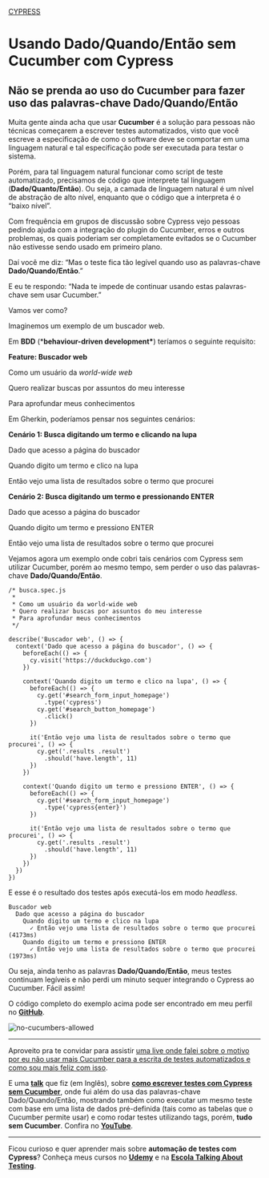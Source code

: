 [CYPRESS](https://talkingabouttesting.com/category/cypress/)

# Usando Dado/Quando/Então sem Cucumber com Cypress

## Não se prenda ao uso do Cucumber para fazer uso das palavras-chave Dado/Quando/Então

Muita gente ainda acha que usar **Cucumber** é a solução para pessoas não técnicas começarem a escrever testes automatizados, visto que você escreve a especificação de como o software deve se comportar em uma linguagem natural e tal especificação pode ser executada para testar o sistema.

Porém, para tal linguagem natural funcionar como script de teste automatizado, precisamos de código que interprete tal linguagem (**Dado/Quanto/Então**). Ou seja, a camada de linguagem natural é um nível de abstração de alto nível, enquanto que o código que a interpreta é o “baixo nível”.

Com frequência em grupos de discussão sobre Cypress vejo pessoas pedindo ajuda com a integração do plugin do Cucumber, erros e outros problemas, os quais poderiam ser completamente evitados se o Cucumber não estivesse sendo usado em primeiro plano.

Daí você me diz: “Mas o teste fica tão legível quando uso as palavras-chave **Dado/Quando/Então**.”

E eu te respondo: “Nada te impede de continuar usando estas palavras-chave sem usar Cucumber.”

Vamos ver como?

Imaginemos um exemplo de um buscador web.

Em **BDD** (***behaviour-driven development\***) teríamos o seguinte requisito:

**Feature: Buscador web**

 Como um usuário da *world-wide web*

 Quero realizar buscas por assuntos do meu interesse

 Para aprofundar meus conhecimentos

Em Gherkin, poderíamos pensar nos seguintes cenários:

 **Cenário 1: Busca digitando um termo e clicando na lupa**

  Dado que acesso a página do buscador

  Quando digito um termo e clico na lupa

  Então vejo uma lista de resultados sobre o termo que procurei

 **Cenário 2: Busca digitando um termo e pressionando ENTER**

  Dado que acesso a página do buscador

  Quando digito um termo e pressiono ENTER

  Então vejo uma lista de resultados sobre o termo que procurei

Vejamos agora um exemplo onde cobri tais cenários com Cypress sem utilizar Cucumber, porém ao mesmo tempo, sem perder o uso das palavras-chave **Dado/Quando/Então**.

```
/* busca.spec.js
 *
 * Como um usuário da world-wide web
 * Quero realizar buscas por assuntos do meu interesse
 * Para aprofundar meus conhecimentos
 */

describe('Buscador web', () => {
  context('Dado que acesso a página do buscador', () => {
    beforeEach(() => {
      cy.visit('https://duckduckgo.com')
    })

    context('Quando digito um termo e clico na lupa', () => {
      beforeEach(() => {
        cy.get('#search_form_input_homepage')
          .type('cypress')
        cy.get('#search_button_homepage')
          .click()
      })

      it('Então vejo uma lista de resultados sobre o termo que procurei', () => {
        cy.get('.results .result')
          .should('have.length', 11)
      })
    })

    context('Quando digito um termo e pressiono ENTER', () => {
      beforeEach(() => {
        cy.get('#search_form_input_homepage')
          .type('cypress{enter}')
      })

      it('Então vejo uma lista de resultados sobre o termo que procurei', () => {
        cy.get('.results .result')
          .should('have.length', 11)
      })
    })
  })
})
```

E esse é o resultado dos testes após executá-los em modo *headless*.

```
Buscador web
  Dado que acesso a página do buscador
    Quando digito um termo e clico na lupa
      ✓ Então vejo uma lista de resultados sobre o termo que procurei (4173ms)
    Quando digito um termo e pressiono ENTER
      ✓ Então vejo uma lista de resultados sobre o termo que procurei (1973ms)
```

Ou seja, ainda tenho as palavras **Dado/Quando/Então**, meus testes continuam legíveis e não perdi um minuto sequer integrando o Cypress ao Cucumber. Fácil assim!

O código completo do exemplo acima pode ser encontrado em meu perfil no **[GitHub](https://github.com/wlsf82/cypress-sem-cucumber)**.

![no-cucumbers-allowed](https://talkingabouttesting.files.wordpress.com/2021/07/no-cucumbers-allowed.png)

------

Aproveito pra te convidar para assistir [uma live onde falei sobre o motivo por eu não usar mais Cucumber para a escrita de testes automatizados e como sou mais feliz com isso](https://youtu.be/Pk3i9sh-55M).

E uma [**talk**](https://youtu.be/zcoAWehiZzg) que fiz (em Inglês), sobre [**como escrever testes com Cypress sem Cucumber**](https://youtu.be/zcoAWehiZzg), onde fui além do usa das palavras-chave Dado/Quando/Então, mostrando também como executar um mesmo teste com base em uma lista de dados pré-definida (tais como as tabelas que o Cucumber permite usar) e como rodar testes utilizando tags, porém, **tudo sem Cucumber**. Confira no [**YouTube**](https://youtu.be/zcoAWehiZzg).

------

Ficou curioso e quer aprender mais sobre **automação de testes com Cypress**? Conheça meus cursos no [**Udemy**](https://www.udemy.com/user/walmyr/) e na [**Escola Talking About Testing**](http://talkingabouttesting.coursify.me/).